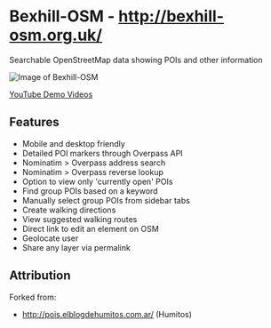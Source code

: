 # Bexhill-OSM - http://bexhill-osm.org.uk/

Searchable OpenStreetMap data showing POIs and other information

![Image of Bexhill-OSM](http://bexhill-osm.org.uk/assets/img/preview.jpg)

[YouTube Demo Videos](https://www.youtube.com/watch?v=w52FRp3j7i8&list=PLCDNbh8-AKI2u5jKcvbx1Q037UilYN5us)

## Features
 - Mobile and desktop friendly
 - Detailed POI markers through Overpass API
 - Nominatim > Overpass address search
 - Nominatim > Overpass reverse lookup
 - Option to view only 'currently open' POIs
 - Find group POIs based on a keyword
 - Manually select group POIs from sidebar tabs
 - Create walking directions
 - View suggested walking routes
 - Direct link to edit an element on OSM
 - Geolocate user
 - Share any layer via permalink

## Attribution

Forked from:
 - http://pois.elblogdehumitos.com.ar/ (Humitos)
